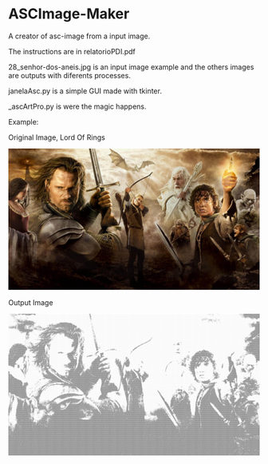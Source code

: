 # ASCImage-Maker
A creator of asc-image from a input image.

The instructions are in relatorioPDI.pdf

28_senhor-dos-aneis.jpg is an input image example and the others images are outputs with diferents processes.

janelaAsc.py is a simple GUI made with tkinter.

_ascArtPro.py is were the magic happens.

Example: 

Original Image, Lord Of Rings

![Input Image of Lord Of Rings](https://github.com/FlavioCorreia/ASCImage-Maker/blob/master/28_senhor-dos-aneis.jpg)

Output Image

![output Image of Lord Of Rings](https://github.com/FlavioCorreia/ASCImage-Maker/blob/master/28_ascImageFinalEqGN.png)

